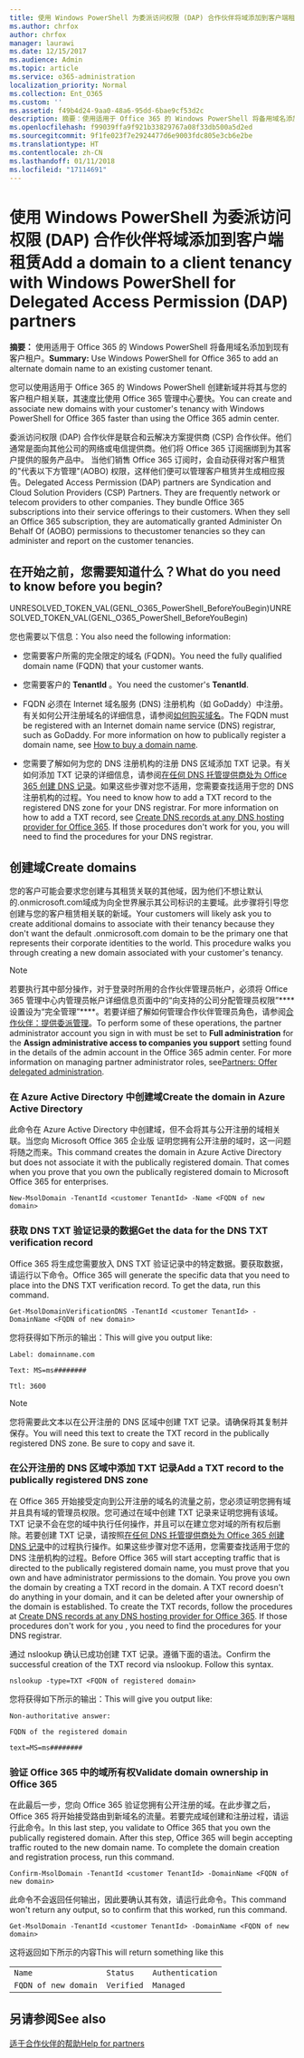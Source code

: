 ```yaml
---
title: 使用 Windows PowerShell 为委派访问权限 (DAP) 合作伙伴将域添加到客户端租赁
ms.author: chrfox
author: chrfox
manager: laurawi
ms.date: 12/15/2017
ms.audience: Admin
ms.topic: article
ms.service: o365-administration
localization_priority: Normal
ms.collection: Ent_O365
ms.custom: ''
ms.assetid: f49b4d24-9aa0-48a6-95dd-6bae9cf53d2c
description: 摘要：使用适用于 Office 365 的 Windows PowerShell 将备用域名添加到现有的客户租户。
ms.openlocfilehash: f99039ffa9f921b33829767a08f33db500a5d2ed
ms.sourcegitcommit: 9f1fe023f7e2924477d6e9003fdc805e3cb6e2be
ms.translationtype: HT
ms.contentlocale: zh-CN
ms.lasthandoff: 01/11/2018
ms.locfileid: "17114691"
---
```

# <a name="add-a-domain-to-a-client-tenancy-with-windows-powershell-for-delegated-access-permission-dap-partners"></a><span data-ttu-id="6a1a0-103">使用 Windows PowerShell 为委派访问权限 (DAP) 合作伙伴将域添加到客户端租赁</span><span class="sxs-lookup"><span data-stu-id="6a1a0-103">Add a domain to a client tenancy with Windows PowerShell for Delegated Access Permission (DAP) partners</span></span>

 <span data-ttu-id="6a1a0-104">**摘要：** 使用适用于 Office 365 的 Windows PowerShell 将备用域名添加到现有客户租户。</span><span class="sxs-lookup"><span data-stu-id="6a1a0-104">**Summary:** Use Windows PowerShell for Office 365 to add an alternate domain name to an existing customer tenant.</span></span>
  
<span data-ttu-id="6a1a0-105">您可以使用适用于 Office 365 的 Windows PowerShell 创建新域并将其与您的客户租户相关联，其速度比使用 Office 365 管理中心要快。</span><span class="sxs-lookup"><span data-stu-id="6a1a0-105">You can create and associate new domains with your customer's tenancy with Windows PowerShell for Office 365 faster than using the Office 365 admin center.</span></span>
  
<span data-ttu-id="6a1a0-p101">委派访问权限 (DAP) 合作伙伴是联合和云解决方案提供商 (CSP) 合作伙伴。他们通常是面向其他公司的网络或电信提供商。他们将 Office 365 订阅捆绑到为其客户提供的服务产品中。 当他们销售 Office 365 订阅时，会自动获得对客户租赁的"代表以下方管理"(AOBO) 权限，这样他们便可以管理客户租赁并生成相应报告。</span><span class="sxs-lookup"><span data-stu-id="6a1a0-p101">Delegated Access Permission (DAP) partners are Syndication and Cloud Solution Providers (CSP) Partners. They are frequently network or telecom providers to other companies. They bundle Office 365 subscriptions into their service offerings to their customers. When they sell an Office 365 subscription, they are automatically granted Administer On Behalf Of (AOBO) permissions to thecustomer tenancies so they can administer and report on the customer tenancies.</span></span>
## <a name="what-do-you-need-to-know-before-you-begin"></a><span data-ttu-id="6a1a0-110">在开始之前，您需要知道什么？</span><span class="sxs-lookup"><span data-stu-id="6a1a0-110">What do you need to know before you begin?</span></span>

<span data-ttu-id="6a1a0-111">UNRESOLVED_TOKEN_VAL(GENL_O365_PowerShell_BeforeYouBegin)</span><span class="sxs-lookup"><span data-stu-id="6a1a0-111">UNRESOLVED_TOKEN_VAL(GENL_O365_PowerShell_BeforeYouBegin)</span></span>
  
<span data-ttu-id="6a1a0-112">您也需要以下信息：</span><span class="sxs-lookup"><span data-stu-id="6a1a0-112">You also need the following information:</span></span>
  
- <span data-ttu-id="6a1a0-113">您需要客户所需的完全限定的域名 (FQDN)。</span><span class="sxs-lookup"><span data-stu-id="6a1a0-113">You need the fully qualified domain name (FQDN) that your customer wants.</span></span>
    
- <span data-ttu-id="6a1a0-114">您需要客户的 **TenantId** 。</span><span class="sxs-lookup"><span data-stu-id="6a1a0-114">You need the customer's **TenantId**.</span></span>
    
- <span data-ttu-id="6a1a0-p102">FQDN 必须在 Internet 域名服务 (DNS) 注册机构（如 GoDaddy）中注册。有关如何公开注册域名的详细信息，请参阅[如何购买域名](https://go.microsoft.com/fwlink/p/?LinkId=532541)。</span><span class="sxs-lookup"><span data-stu-id="6a1a0-p102">The FQDN must be registered with an Internet domain name service (DNS) registrar, such as GoDaddy. For more information on how to publically register a domain name, see [How to buy a domain name](https://go.microsoft.com/fwlink/p/?LinkId=532541).</span></span>
    
- <span data-ttu-id="6a1a0-p103">您需要了解如何为您的 DNS 注册机构的注册 DNS 区域添加 TXT 记录。有关如何添加 TXT 记录的详细信息，请参阅[在任何 DNS 托管提供商处为 Office 365 创建 DNS 记录](https://go.microsoft.com/fwlink/p/?LinkId=532542)。如果这些步骤对您不适用，您需要查找适用于您的 DNS 注册机构的过程。</span><span class="sxs-lookup"><span data-stu-id="6a1a0-p103">You need to know how to add a TXT record to the registered DNS zone for your DNS registrar. For more information on how to add a TXT record, see [Create DNS records at any DNS hosting provider for Office 365](https://go.microsoft.com/fwlink/p/?LinkId=532542). If those procedures don't work for you, you will need to find the procedures for your DNS registrar.</span></span>
    
## <a name="create-domains"></a><span data-ttu-id="6a1a0-120">创建域</span><span class="sxs-lookup"><span data-stu-id="6a1a0-120">Create domains</span></span>

 <span data-ttu-id="6a1a0-p104">您的客户可能会要求您创建与其租赁关联的其他域，因为他们不想让默认的<domain>.onmicrosoft.com域成为向全世界展示其公司标识的主要域。此步骤将引导您创建与您的客户租赁相关联的新域。</span><span class="sxs-lookup"><span data-stu-id="6a1a0-p104">Your customers will likely ask you to create additional domains to associate with their tenancy because they don't want the default <domain>.onmicrosoft.com domain to be the primary one that represents their corporate identities to the world. This procedure walks you through creating a new domain associated with your customer's tenancy.</span></span>
  
> [!NOTE]
> <span data-ttu-id="6a1a0-p105">若要执行其中部分操作，对于登录时所用的合作伙伴管理员帐户，必须将 Office 365 管理中心内管理员帐户详细信息页面中的“向支持的公司分配管理员权限”\*\*\*\* 设置设为“完全管理”\*\*\*\*。若要详细了解如何管理合作伙伴管理员角色，请参阅[合作伙伴：提供委派管理](https://go.microsoft.com/fwlink/p/?LinkId=532435)。</span><span class="sxs-lookup"><span data-stu-id="6a1a0-p105">To perform some of these operations, the partner administrator account you sign in with must be set to **Full administration** for the **Assign administrative access to companies you support** setting found in the details of the admin account in the Office 365 admin center. For more information on managing partner administrator roles, see[Partners: Offer delegated administration](https://go.microsoft.com/fwlink/p/?LinkId=532435).</span></span> 
  
### <a name="create-the-domain-in-azure-active-directory"></a><span data-ttu-id="6a1a0-125">在 Azure Active Directory 中创建域</span><span class="sxs-lookup"><span data-stu-id="6a1a0-125">Create the domain in Azure Active Directory</span></span>

<span data-ttu-id="6a1a0-p106">此命令在 Azure Active Directory 中创建域，但不会将其与公开注册的域相关联。当您向 Microsoft Office 365 企业版 证明您拥有公开注册的域时，这一问题将随之而来。</span><span class="sxs-lookup"><span data-stu-id="6a1a0-p106">This command creates the domain in Azure Active Directory but does not associate it with the publically registered domain. That comes when you prove that you own the publically registered domain to Microsoft Office 365 for enterprises.</span></span>
  
```
New-MsolDomain -TenantId <customer TenantId> -Name <FQDN of new domain>
```

### <a name="get-the-data-for-the-dns-txt-verification-record"></a><span data-ttu-id="6a1a0-128">获取 DNS TXT 验证记录的数据</span><span class="sxs-lookup"><span data-stu-id="6a1a0-128">Get the data for the DNS TXT verification record</span></span>

 <span data-ttu-id="6a1a0-p107">Office 365 将生成您需要放入 DNS TXT 验证记录中的特定数据。要获取数据，请运行以下命令。</span><span class="sxs-lookup"><span data-stu-id="6a1a0-p107">Office 365 will generate the specific data that you need to place into the DNS TXT verification record. To get the data, run this command.</span></span>
  
```
Get-MsolDomainVerificationDNS -TenantId <customer TenantId> -DomainName <FQDN of new domain>
```

<span data-ttu-id="6a1a0-131">您将获得如下所示的输出：</span><span class="sxs-lookup"><span data-stu-id="6a1a0-131">This will give you output like:</span></span>
  
 `Label: domainname.com`
  
 `Text: MS=ms########`
  
 `Ttl: 3600`
  
> [!NOTE]
> <span data-ttu-id="6a1a0-p108">您将需要此文本以在公开注册的 DNS 区域中创建 TXT 记录。请确保将其复制并保存。</span><span class="sxs-lookup"><span data-stu-id="6a1a0-p108">You will need this text to create the TXT record in the publically registered DNS zone. Be sure to copy and save it.</span></span> 
  
### <a name="add-a-txt-record-to-the-publically-registered-dns-zone"></a><span data-ttu-id="6a1a0-134">在公开注册的 DNS 区域中添加 TXT 记录</span><span class="sxs-lookup"><span data-stu-id="6a1a0-134">Add a TXT record to the publically registered DNS zone</span></span>

<span data-ttu-id="6a1a0-p109">在 Office 365 开始接受定向到公开注册的域名的流量之前，您必须证明您拥有域并且具有域的管理员权限。您可通过在域中创建 TXT 记录来证明您拥有该域。TXT 记录不会在您的域中执行任何操作，并且可以在建立您对域的所有权后删除。若要创建 TXT 记录，请按照[在任何 DNS 托管提供商处为 Office 365 创建 DNS 记录](https://go.microsoft.com/fwlink/p/?LinkId=532542)中的过程执行操作。如果这些步骤对您不适用，您需要查找适用于您的 DNS 注册机构的过程。</span><span class="sxs-lookup"><span data-stu-id="6a1a0-p109">Before Office 365 will start accepting traffic that is directed to the publically registered domain name, you must prove that you own and have administrator permissions to the domain. You prove you own the domain by creating a TXT record in the domain. A TXT record doesn't do anything in your domain, and it can be deleted after your ownership of the domain is established. To create the TXT records, follow the procedures at [Create DNS records at any DNS hosting provider for Office 365](https://go.microsoft.com/fwlink/p/?LinkId=532542). If those procedures don't work for you , you need to find the procedures for your DNS registrar.</span></span>
  
<span data-ttu-id="6a1a0-p110">通过 nslookup 确认已成功创建 TXT 记录。遵循下面的语法。</span><span class="sxs-lookup"><span data-stu-id="6a1a0-p110">Confirm the successful creation of the TXT record via nslookup. Follow this syntax.</span></span>
  
```
nslookup -type=TXT <FQDN of registered domain>
```

<span data-ttu-id="6a1a0-142">您将获得如下所示的输出：</span><span class="sxs-lookup"><span data-stu-id="6a1a0-142">This will give you output like:</span></span>
  
 `Non-authoritative answer:`
  
 `FQDN of the registered domain`
  
 `text=MS=ms########`
  
### <a name="validate-domain-ownership-in-office-365"></a><span data-ttu-id="6a1a0-143">验证 Office 365 中的域所有权</span><span class="sxs-lookup"><span data-stu-id="6a1a0-143">Validate domain ownership in Office 365</span></span>

<span data-ttu-id="6a1a0-p111">在此最后一步，您向 Office 365 验证您拥有公开注册的域。在此步骤之后，Office 365 将开始接受路由到新域名的流量。若要完成域创建和注册过程，请运行此命令。</span><span class="sxs-lookup"><span data-stu-id="6a1a0-p111">In this last step, you validate to Office 365 that you own the publically registered domain. After this step, Office 365 will begin accepting traffic routed to the new domain name. To complete the domain creation and registration process, run this command.</span></span> 
  
```
Confirm-MsolDomain -TenantId <customer TenantId> -DomainName <FQDN of new domain>
```

<span data-ttu-id="6a1a0-147">此命令不会返回任何输出，因此要确认其有效，请运行此命令。</span><span class="sxs-lookup"><span data-stu-id="6a1a0-147">This command won't return any output, so to confirm that this worked, run this command.</span></span>
  
```
Get-MsolDomain -TenantId <customer TenantId> -DomainName <FQDN of new domain>
```

<span data-ttu-id="6a1a0-148">这将返回如下所示的内容</span><span class="sxs-lookup"><span data-stu-id="6a1a0-148">This will return something like this</span></span>
  
||||
|:-----|:-----|:-----|
| `Name` <br/> | `Status` <br/> | `Authentication` <br/> |
| `FQDN of new domain` <br/> | `Verified` <br/> | `Managed` <br/> |
   
## <a name="see-also"></a><span data-ttu-id="6a1a0-149">另请参阅</span><span class="sxs-lookup"><span data-stu-id="6a1a0-149">See also</span></span>

#### 

[<span data-ttu-id="6a1a0-150">适于合作伙伴的帮助</span><span class="sxs-lookup"><span data-stu-id="6a1a0-150">Help for partners</span></span>](https://go.microsoft.com/fwlink/p/?LinkID=533477)

